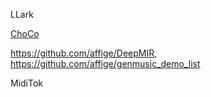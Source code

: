 LLark

[ChoCo](https://www.nature.com/articles/s41597-023-02410-w)

https://github.com/affige/DeepMIR, https://github.com/affige/genmusic_demo_list

MidiTok
